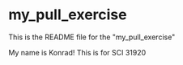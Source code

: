 # my_pull_exercise

This is the README file for the "my_pull_exercise"

My name is Konrad!
This is for SCI 31920
